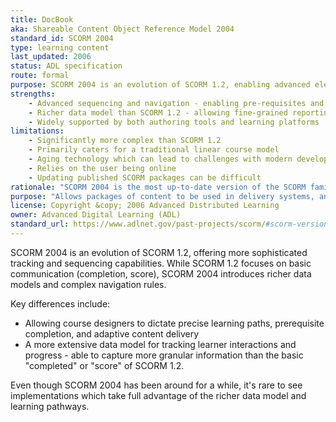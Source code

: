 ```yaml
---
title: DocBook
aka: Shareable Content Object Reference Model 2004
standard_id: SCORM 2004
type: learning content
last_updated: 2006
status: ADL specification
route: formal
purpose: SCORM 2004 is an evolution of SCORM 1.2, enabling advanced elearning sequencing and detailed tracking.
strengths:
    - Advanced sequencing and navigation - enabling pre-requisites and adaptive pathways
    - Richer data model than SCORM 1.2 - allowing fine-grained reporting and analytics
    - Widely supported by both authoring tools and learning platforms
limitations:
    - Significantly more complex than SCORM 1.2
    - Primarily caters for a traditional linear course model
    - Aging technology which can lead to challenges with modern development practices and browser security
    - Relies on the user being online
    - Updating published SCORM packages can be difficult
rationale: "SCORM 2004 is the most up-to-date version of the SCORM family of specifications, used widely by learning management systems"
purpose: "Allows packages of content to be used in delivery systems, and detailed data about their usage tracked by the host system."
license: Copyright &copy; 2006 Advanced Distributed Learning
owner: Advanced Digital Learning (ADL)
standard_url: https://www.adlnet.gov/past-projects/scorm/#scorm-versions-and-resources
---
```

SCORM 2004 is an evolution of SCORM 1.2, offering more sophisticated tracking and sequencing capabilities. While SCORM 1.2 focuses on basic communication (completion, score), SCORM 2004 introduces richer data models and complex navigation rules.

Key differences include:

* Allowing course designers to dictate precise learning paths, prerequisite completion, and adaptive content delivery
* A more extensive data model for tracking learner interactions and progress - able to capture more granular information than the basic "completed" or "score" of SCORM 1.2.

Even though SCORM 2004 has been around for a while, it's rare to see implementations which take full advantage of the richer data model and learning pathways.